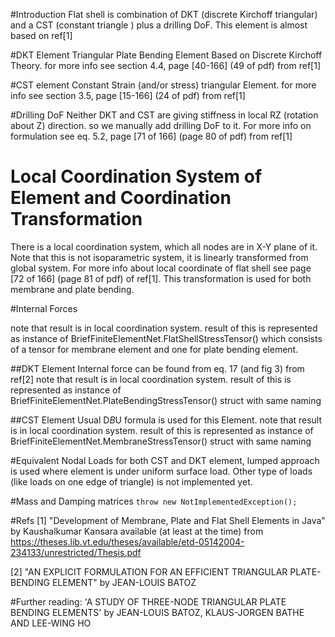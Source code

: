 ﻿#Introduction
Flat shell is combination of DKT (discrete Kirchoff triangular) and a CST (constant triangle ) plus a drilling DoF.
This element is almost based on ref[1]

#DKT Element
Triangular Plate Bending Element Based on Discrete Kirchoff Theory. for more info see section 4.4, page [40-166] (49 of pdf) from ref[1]

#CST element
Constant Strain (and/or stress) triangular Element. for more info see section 3.5, page [15-166] (24 of pdf) from ref[1]

#Drilling DoF
Neither DKT and CST are giving stiffness in local RZ (rotation about Z) direction. so we manually add drilling DoF to it. 
For more info on formulation see eq. 5.2, page [71 of 166] (page 80 of pdf) from ref[1]

# Local Coordination System of Element and Coordination Transformation
There is a local coordination system, which all nodes are in X-Y plane of it. Note that this is not isoparametric system, it is linearly transformed from global system.
For more info about local coordinate of flat shell see page [72 of 166] (page 81 of pdf) of ref[1].
This transformation is used for both membrane and plate bending.

#Internal Forces

note that result is in local coordination system. result of this is represented as instance of BriefFiniteElementNet.FlatShellStressTensor() which consists of a tensor for membrane element and one for plate bending element.

##DKT Element
	Internal force can be found from eq. 17 (and fig 3) from ref[2] 
	note that result is in local coordination system. result of this is represented as instance of BriefFiniteElementNet.PlateBendingStressTensor() struct with same naming

##CST Element
	Usual D*B*U formula is used for this Element.
	note that result is in local coordination system. result of this is represented as instance of BriefFiniteElementNet.MembraneStressTensor() struct with same naming


#Equivalent Nodal Loads
for both CST and DKT element, lumped approach is used where element is under uniform surface load.
Other type of loads (like loads on one edge of triangle) is not implemented yet.

#Mass and Damping matrices
```throw new NotImplementedException();```

#Refs
[1] "Development of Membrane, Plate and Flat Shell Elements in Java" by Kaushalkumar Kansara
	available (at least at the time) from https://theses.lib.vt.edu/theses/available/etd-05142004-234133/unrestricted/Thesis.pdf

[2] "AN EXPLICIT FORMULATION FOR AN EFFICIENT TRIANGULAR PLATE-BENDING ELEMENT" by JEAN-LOUIS BATOZ

#Further reading:
'A STUDY OF THREE-NODE TRIANGULAR PLATE BENDING ELEMENTS' by JEAN-LOUIS BATOZ, KLAUS-JORGEN BATHE AND LEE-WING HO